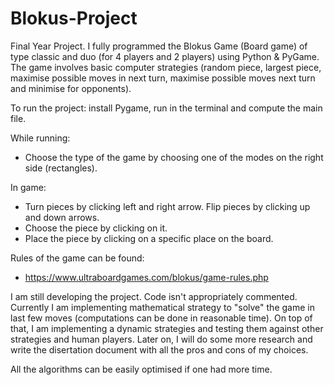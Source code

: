 # Blokus-Project

Final Year Project. I fully programmed the Blokus Game (Board game) of type classic and duo (for 4 players and 2 players) using Python & PyGame.
The game involves basic computer strategies (random piece, largest piece, maximise possible moves in next turn, maximise possible moves next turn and minimise for opponents).

To run the project: install Pygame, run in the terminal and compute the main file.

While running: 
- Choose the type of the game by choosing one of the modes on the right side (rectangles).

In game:
- Turn pieces by clicking left and right arrow. Flip pieces by clicking up and down arrows.
- Choose the piece by clicking on it.
- Place the piece by clicking on a specific place on the board.

Rules of the game can be found:
- https://www.ultraboardgames.com/blokus/game-rules.php


I am still developing the project. Code isn't appropriately commented. Currently I am implementing mathematical strategy to "solve" the game in last few moves (computations can be done in reasonable time). On top of that, I am implementing a dynamic strategies and testing them against other strategies and human players.
Later on, I will do some more research and write the disertation document with all the pros and cons of my choices. 

All the algorithms can be easily optimised if one had more time.
